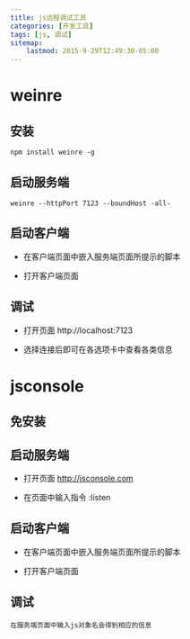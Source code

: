 ```yaml
---
title: js远程调试工具
categories: [开发工具]
tags: [js, 调试]
sitemap:
    lastmod: 2015-9-29T12:49:30-05:00
---
```



# weinre

##  安装
    npm install weinre -g

##  启动服务端
    weinre --httpPort 7123 --boundHost -all-

##  启动客户端

*    在客户端页面中嵌入服务端页面所提示的脚本

*    打开客户端页面

##  调试

*    打开页面
      http://localhost:7123

*    选择连接后即可在各选项卡中查看各类信息


# jsconsole

##  免安装

##  启动服务端

*    打开页面
      http://jsconsole.com

*    在页面中输入指令
      :listen

##  启动客户端

*    在客户端页面中嵌入服务端页面所提示的脚本

*    打开客户端页面

##  调试

    在服务端页面中输入js对象名会得到相应的信息